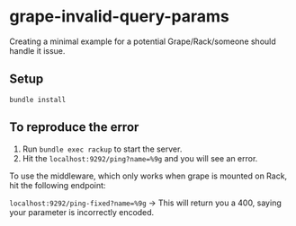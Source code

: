 # grape-invalid-query-params

Creating a minimal example for a potential Grape/Rack/someone should handle it issue.

## Setup

`bundle install`

## To reproduce the error

1. Run `bundle exec rackup` to start the server.
2. Hit the `localhost:9292/ping?name=%9g` and you will see an error.

To use the middleware, which only works when grape is mounted on Rack, hit the following endpoint:

`localhost:9292/ping-fixed?name=%9g` -> This will return you a 400, saying your parameter is incorrectly encoded.
